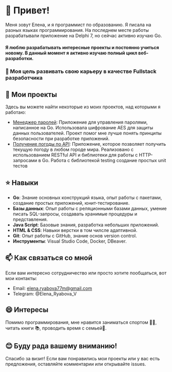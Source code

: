 # 👋 Привет!
Меня зовут Елена, и я программист по образованию. Я писала на разных языках программирования. На последнем месте работы разрабатывали приложение на Delphi 7, но сейчас активно изучаю Go.

#### Я люблю разрабатывать интересные проекты и постоянно учиться новому. В данный момент я активно изучаю полный цикл веб-разработки.

### 🎯 Моя цель развивать свою карьеру в качестве Fullstack разработчика

## 🚀 Мои проекты
Здесь вы можете найти некоторые из моих проектов, над которыми я работаю:

- [Менеджер паролей](https://github.com/RyabovaEV/password.git): Приложение для управления паролями, написанное на Go. Использовала шифрование AES для защиты данных пользователей. Проект помог мне лучше понять принципы безопасности при разработке приложений.
- [Получение погоды по API](https://github.com/RyabovaEV/weather.git): Приложение, которое позволяет получить текущую погоду в любом городе мира. Реализовано с использованием RESTful API и библиотеки для работы с HTTP-запросами в Go. Работа с библиотекой testing создание простых unit тестов

## ⭐ Навыки
- **Go**: Знание основных конструкций языка, опыт работы с пакетами, создание простых приложений, юнит-тестирование.
- **Базы данных**: Опыт работы с реляционными базами данных, умение писать SQL-запросы, создавать хранимые процедуры и представления.
- **Java Script**: Базовые знания, разработка небольших приложений.
- **HTML & CSS**: Навыки верстки в том чилсле адаптивной.
- **Git**: Опыт работы с GitHub, знание основ version control.
- **Инструменты**: Visual Studio Code, Docker, DBeaver.

## 📫 Как связаться со мной
Если вам интересно сотрудничество или просто хотите пообщаться, вот мои контакты:

- Email: elena.ryabova77m@gmail.com
- Telegram: @Elena_Ryabova_V

## 😄 Интересы
Помимо программирования, мне нравится заниматься спортом 🏃‍♂️, читать книги 📚, проводить время с семьей🙂.

## 😊 Буду рада вашему вниманию!
Спасибо за визит! Если вам понравились мои проекты или у вас есть предложения, оставляйте комментарии или открывайте issues.
